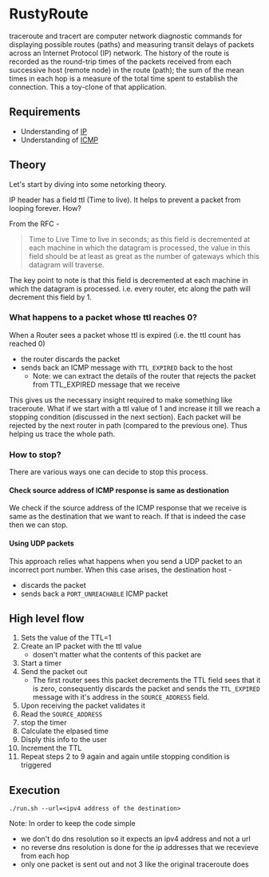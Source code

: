 # RustyRoute

traceroute and tracert are computer network diagnostic commands for displaying
possible routes (paths) and measuring transit delays of packets across an
Internet Protocol (IP) network. The history of the route is recorded as the
round-trip times of the packets received from each successive host (remote
node) in the route (path); the sum of the mean times in each hop is a measure
of the total time spent to establish the connection. This a toy-clone of that
application.


## Requirements
- Understanding of [IP](https://datatracker.ietf.org/doc/html/rfc791)
- Understanding of [ICMP](https://datatracker.ietf.org/doc/html/rfc792)

## Theory

Let's start by diving into some netorking theory.

IP header has a field ttl (Time to live). It helps to prevent a packet from
looping forever. How?

From the RFC -
>    Time to Live
>      Time to live in seconds; as this field is decremented at each
>      machine in which the datagram is processed, the value in this
>      field should be at least as great as the number of gateways which
>      this datagram will traverse.

The key point to note is that this field is decremented at each machine in
which the datagram is processed. i.e. every router, etc along the path will
decrement this field by 1.

### What happens to a packet whose ttl reaches 0?

When a Router sees a packet whose ttl is expired (i.e. the ttl count has
reached 0)
- the router discards the packet
- sends back an ICMP message with `TTL_EXPIRED` back to the host
  - Note: we can extract the details of the router that rejects the packet from
    TTL_EXPIRED message that we receive

This gives us the necessary insight required to make something like traceroute.
What if we start with a ttl value of 1 and increase it till we reach a stopping
condition (discussed in the next section). Each packet will be rejected by the
next router in path (compared to the previous one). Thus helping us trace the
whole path.

### How to stop?

There are various ways one can decide to stop this process.

#### Check source address of ICMP response is same as destionation

We check if the source address of the ICMP response that we receive is same as
the destination that we want to reach. If that is indeed the case then we can
stop.

#### Using UDP packets

This approach relies what happens when you send a UDP packet to an incorrect
port number. When this case arises, the destination host -
- discards the packet
- sends back a `PORT_UNREACHABLE` ICMP packet


## High level flow
1. Sets the value of the TTL=1
2. Create an IP packet with the ttl value
    - dosen't matter what the contents of this packet are
3. Start a timer
4. Send the packet out
    - The first router sees this packet decrements the TTL field sees that it
      is zero, consequently discards the packet and sends the `TTL_EXPIRED`
      message with it's address in the `SOURCE_ADDRESS` field. 
4. Upon receiving the packet validates it
5. Read the `SOURCE_ADDRESS`
6. stop the timer
7. Calculate the elpased time
8. Disply this info to the user
9. Increment the TTL
10. Repeat steps 2 to 9 again and again untile stopping condition is triggered


## Execution

`./run.sh --url=<ipv4 address of the destination>`

Note: In order to keep the code simple
- we don't do dns resolution so it expects an ipv4 address and not a url
- no reverse dns resolution is done for the ip addresses that we recevieve from
  each hop
- only one packet is sent out and not 3 like the original traceroute does

